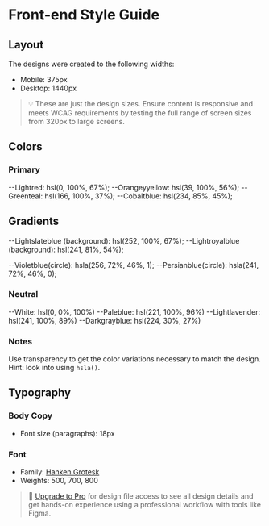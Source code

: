 # Front-end Style Guide

## Layout

The designs were created to the following widths:

- Mobile: 375px
- Desktop: 1440px

> 💡 These are just the design sizes. Ensure content is responsive and meets WCAG requirements by testing the full range of screen sizes from 320px to large screens.

## Colors

### Primary

--Lightred: hsl(0, 100%, 67%);
--Orangeyyellow: hsl(39, 100%, 56%);
--Greenteal: hsl(166, 100%, 37%);
--Cobaltblue: hsl(234, 85%, 45%);

## Gradients

--Lightslateblue (background): hsl(252, 100%, 67%);
--Lightroyalblue (background): hsl(241, 81%, 54%);

--Violetblue(circle): hsla(256, 72%, 46%, 1);
--Persianblue(circle): hsla(241, 72%, 46%, 0);



### Neutral

--White: hsl(0, 0%, 100%)
--Paleblue: hsl(221, 100%, 96%)
--Lightlavender: hsl(241, 100%, 89%)
--Darkgrayblue: hsl(224, 30%, 27%)

### Notes

Use transparency to get the color variations necessary to match the design. Hint: look into using `hsla()`.

## Typography

### Body Copy

- Font size (paragraphs): 18px

### Font

- Family: [Hanken Grotesk](https://fonts.google.com/specimen/Hanken+Grotesk)
- Weights: 500, 700, 800

> 💎 [Upgrade to Pro](https://www.frontendmentor.io/pro?ref=style-guide) for design file access to see all design details and get hands-on experience using a professional workflow with tools like Figma.
